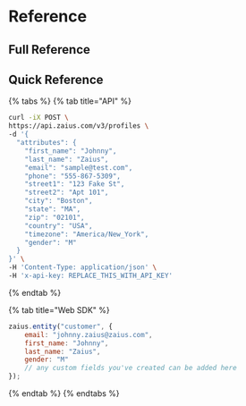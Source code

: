 # Reference

## Full Reference

## Quick Reference

{% tabs %}
{% tab title="API" %}
```bash
curl -iX POST \
https://api.zaius.com/v3/profiles \
-d '{
  "attributes": {
    "first_name": "Johnny",
    "last_name": "Zaius",
    "email": "sample@test.com",
    "phone": "555-867-5309",
    "street1": "123 Fake St",
    "street2": "Apt 101",
    "city": "Boston",
    "state": "MA",
    "zip": "02101",
    "country": "USA",
    "timezone": "America/New_York",
    "gender": "M"
  }
}' \
-H 'Content-Type: application/json' \
-H 'x-api-key: REPLACE_THIS_WITH_API_KEY'
```
{% endtab %}

{% tab title="Web SDK" %}
```javascript
zaius.entity("customer", {
	email: "johnny.zaius@zaius.com",
	first_name: "Johnny",
	last_name: "Zaius",
	gender: "M"
	// any custom fields you've created can be added here
});
```
{% endtab %}
{% endtabs %}

